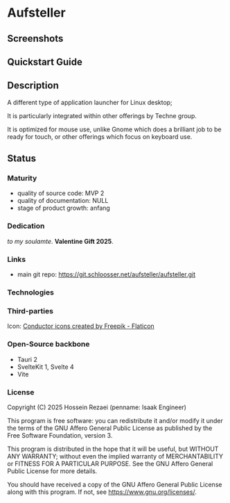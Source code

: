 # Aufsteller

## Screenshots

## Quickstart Guide

## Description

A different type of application launcher for Linux desktop;

It is particularly integrated within other offerings by Techne group.

It is optimized for mouse use, unlike Gnome which does a brilliant job to be ready for touch, or other offerings which focus on keyboard use.

## Status

### Maturity

- quality of source code: MVP 2
- quality of documentation: NULL
- stage of product growth: anfang

### Dedication

_to my soulamte_. **Valentine Gift 2025**.

### Links

- main git repo: https://git.schloosser.net/aufsteller/aufsteller.git

### Technologies

### Third-parties

Icon: <a href="https://www.flaticon.com/free-icons/conductor" title="conductor icons">Conductor icons created by Freepik - Flaticon</a>

### Open-Source backbone

- Tauri 2
- SvelteKit 1, Svelte 4
- Vite

### License

Copyright (C) 2025 Hossein Rezaei (penname: Isaak Engineer)

This program is free software: you can redistribute it and/or modify it under the terms of the GNU Affero General Public License as published by the Free Software Foundation, version 3.

This program is distributed in the hope that it will be useful, but WITHOUT ANY WARRANTY; without even the implied warranty of MERCHANTABILITY or FITNESS FOR A PARTICULAR PURPOSE. See the GNU Affero General Public License for more details.

You should have received a copy of the GNU Affero General Public License along with this program. If not, see <https://www.gnu.org/licenses/>.
